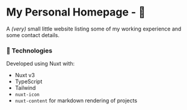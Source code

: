 # My Personal Homepage - 👋

A *(very)* small little website listing some of my working experience 
and some contact details. 

### 🔨 Technologies
Developed using Nuxt with:
- Nuxt v3
- TypeScript
- Tailwind
- `nuxt-icon`
- `nuxt-content` for markdown rendering of projects

